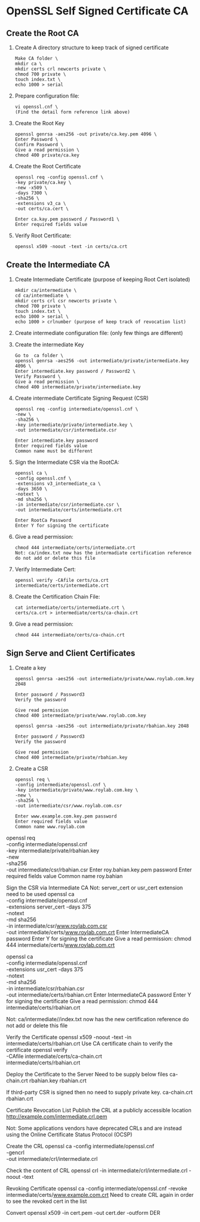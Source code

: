 OpenSSL Self Signed Certificate CA
================================== 
Create the Root CA
------------------
1. Create A directory structure to keep track of signed certificate 

       Make CA folder \
       mkdir ca \
       mkdir certs crl newcerts private \
       chmod 700 private \
       touch index.txt \
       echo 1000 > serial 
 
1. Prepare configuration file: 
       
       vi openssl.cnf \
       (Find the detail form reference link above)
 
1. Create the Root Key
       
       openssl genrsa -aes256 -out private/ca.key.pem 4096 \
       Enter Password \
       Confirm Password \
       Give a read permission \
       chmod 400 private/ca.key 
 
1. Create the Root Certificate
       
       openssl req -config openssl.cnf \
       -key private/ca.key \
       -new -x509 \
       -days 7300 \
       -sha256 \
       -extensions v3_ca \
       -out certs/ca.cert \
       
       Enter ca.kay.pem password / Password1 \
       Enter required fields value
 
1. Verify Root Certificate:

       openssl x509 -noout -text -in certs/ca.crt 
 
Create the Intermediate CA
--------------------------
1. Create Intermediate Certificate (purpose of keeping Root Cert isolated)

       mkdir ca/intermediate \
       cd ca/intermediate \
       mkdir certs crl csr newcerts private \
       chmod 700 private \
       touch index.txt \
       echo 1000 > serial \
       echo 1000 > crlnumber (purpose of keep track of revocation list)
 
1. Create intermediate configuration file: (only few things are different)

1. Create the intermediate Key

       Go to  ca folder \
       openssl genrsa -aes256 -out intermediate/private/intermediate.key 4096 \
       Enter intermediate.key password / Password2 \
       Verify Password \
       Give a read permission \
       chmod 400 intermediate/private/intermediate.key
 
1. Create intermediate Certificate Signing Request (CSR)
       
       openssl req -config intermediate/openssl.cnf \
       -new \
       -sha256 \
       -key intermediate/private/intermediate.key \
       -out intermediate/csr/intermediate.csr
       
       Enter intermediate.key password
       Enter required fields value
       Common name must be different
 
1. Sign the Intermediate CSR via the RootCA:

       openssl ca \
       -config openssl.cnf \
       -extensions v3_intermediate_ca \
       -days 3650 \
       -notext \
       -md sha256 \
       -in intermediate/csr/intermediate.csr \
       -out intermediate/certs/intermediate.crt
       
       Enter RootCa Password
       Enter Y for signing the certificate

1. Give a read permission:
       
       chmod 444 intermediate/certs/intermediate.crt
       Not: ca/index.txt now has the intermadiate certification reference do not add or delete this file
 
1. Verify Intermediate Cert:

       openssl verify -CAfile certs/ca.crt intermediate/certs/intermediate.crt
 
1. Create the Certification Chain File: 
       
       cat intermediate/certs/intermediate.crt \
       certs/ca.crt > intermediate/certs/ca-chain.crt

1. Give a read permission:
       
       chmod 444 intermediate/certs/ca-chain.crt
 
Sign Serve and Client Certificates
----------------------------------
1. Create a key

       openssl genrsa -aes256 -out intermediate/private/www.roylab.com.key 2048
       
       Enter password / Password3
       Verify the password
       
       Give read permission
       chmod 400 intermediate/private/www.roylab.com.key
       
       openssl genrsa -aes256 -out intermediate/private/rbahian.key 2048
       
       Enter password / Password3
       Verify the password
       
       Give read permission
       chmod 400 intermediate/private/rbahian.key
 
1. Create a CSR

       openssl req \
       -config intermediate/openssl.cnf \
       -key intermediate/private/www.roylab.com.key \
       -new \
       -sha256 \
       -out intermediate/csr/www.roylab.com.csr
       
       Enter www.example.com.key.pem password
       Enter required fields value
       Common name www.roylab.com
 
openssl req \
-config intermediate/openssl.cnf \
-key intermediate/private/rbahian.key \
-new \
-sha256 \
-out intermediate/csr/rbahian.csr
Enter roy.bahian.key.pem password
Enter required fields value
Common name roy.bahian 
 
Sign the CSR via Intermediate CA 
Not: server_cert or usr_cert extension need to be used
openssl ca \
-config intermediate/openssl.cnf \
-extensions server_cert -days 375 \
-notext \
-md sha256 \
-in intermediate/csr/www.roylab.com.csr \
-out intermediate/certs/www.roylab.com.crt
Enter IntermediateCA password
Enter Y for signing the certificate
Give a read permission:
chmod 444 intermediate/certs/www.roylab.com.crt
 
openssl ca \
-config intermediate/openssl.cnf \
-extensions usr_cert -days 375 \
-notext \
-md sha256 \
-in intermediate/csr/rbahian.csr \
-out intermediate/certs/rbahian.crt
Enter IntermediateCA password
Enter Y for signing the certificate
Give a read permission:
chmod 444 intermediate/certs/rbahian.crt
 
Not: ca/intermediate//index.txt now has the new certification reference do not add or delete this file
 
 
Verify the Certificate
openssl x509 -noout -text -in intermediate/certs/rbahian.crt
Use CA certificate chain to verify the certificate
openssl verify \
-CAfile intermediate/certs/ca-chain.crt \
intermediate/certs/rbahian.crt
 
Deploy the Certificate to the Server 
Need to be supply below files
ca-chain.crt
rbahian.key
rbahian.crt
 
If third-party CSR is signed then no need to supply private key. 
ca-chain.crt
rbahian.crt
 
Certificate Revocation List
    Publish the CRL at a publicly accessible location 
http://example.com/intermediate.crl.pem
 
Not: Some applications vendors have deprecated CRLs and are instead using the Online Certificate Status Protocol (OCSP)
 
Create the CRL
openssl ca -config intermediate/openssl.cnf \
-gencrl \
-out intermediate/crl/intermediate.crl
 
Check the content of CRL
openssl crl -in intermediate/crl/intermediate.crl -noout -text
 
Revoking Certificate 
openssl ca -config intermediate/openssl.cnf -revoke intermediate/certs/www.example.com.crt
Need to create CRL again in order to see the revoked cert in the list
 
Convert
openssl x509 -in cert.pem -out cert.der -outform DER
 
